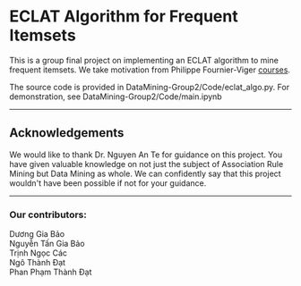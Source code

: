 # ECLAT Algorithm for Frequent Itemsets
This is a group final project on implementing an ECLAT algorithm to mine frequent itemsets. We take motivation from Philippe Fournier-Viger [courses](https://www.philippe-fournier-viger.com/COURSES/Pattern_mining/index.php).

The source code is provided in DataMining-Group2/Code/eclat_algo.py. For demonstration, see DataMining-Group2/Code/main.ipynb

---
## Acknowledgements
We would like to thank Dr. Nguyen An Te for guidance on this project. You have given valuable knowledge on not just the subject of Association Rule Mining but Data Mining as whole. We can confidently say that this project wouldn't have been possible if not for your guidance.

---
### Our contributors:
Dương Gia Bảo\
Nguyễn Tấn Gia Bảo\
Trịnh Ngọc Các\
Ngô Thành Đạt\
Phan Phạm Thành Đạt